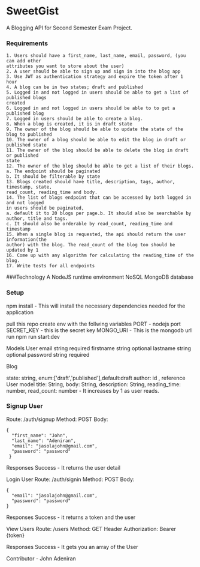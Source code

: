 # SweetGist
A Blogging API for Second Semester Exam Project.

### Requirements
```
1. Users should have a first_name, last_name, email, password, (you can add other
attributes you want to store about the user)
2. A user should be able to sign up and sign in into the blog app
3. Use JWT as authentication strategy and expire the token after 1 hour
4. A blog can be in two states; draft and published
5. Logged in and not logged in users should be able to get a list of published blogs
created
6. Logged in and not logged in users should be able to to get a published blog
7. Logged in users should be able to create a blog.
8. When a blog is created, it is in draft state
9. The owner of the blog should be able to update the state of the blog to published
10. The owner of a blog should be able to edit the blog in draft or published state
11. The owner of the blog should be able to delete the blog in draft or published
state
12. The owner of the blog should be able to get a list of their blogs.
a. The endpoint should be paginated
b. It should be filterable by state
13. Blogs created should have title, description, tags, author, timestamp, state,
read_count, reading_time and body.
14. The list of blogs endpoint that can be accessed by both logged in and not logged
in users should be paginated,
a. default it to 20 blogs per page.b. It should also be searchable by author, title and tags.
c. It should also be orderable by read_count, reading_time and timestamp
15. When a single blog is requested, the api should return the user information(the
author) with the blog. The read_count of the blog too should be updated by 1
16. Come up with any algorithm for calculating the reading_time of the blog.
17. Write tests for all endpoints
```
###Technology 
A NodeJS runtime environment
NoSQL MongoDB database

### Setup
npm install - This will install the necessary dependencies needed for the application



pull this repo
create env with the follwing variables
PORT - nodejs port
SECRET_KEY - this is the secret key
MONGO_URI - This is the mongodb url
run npm run start:dev

Models
User
email	string	required
firstname	string	optional
lastname	string	optional
password	string	required

Blog

state: string, enum:['draft','published'],default:draft
author: id , reference User model
title: String,
body: String,
description: String, 
reading_time: number, 
read_count: number - It increases by 1 as user reads.

### Signup User
Route: /auth/signup
Method: POST
Body:
```
{
  "first_name": "John",
  "last_name": "Adeniran",
  "email": "jasolajohn@gmail.com",
  "password": "password"
 } 
 ```
Responses
Success -  It returns the user detail

Login User
Route: /auth/signin
Method: POST
Body:
```
{
  "email": "jasolajohn@gmail.com",
  "password": "password"
}
```
Responses
Success - it returns a token and the user

View Users
Route: /users
Method: GET
Header
Authorization: Bearer {token}

Responses
Success - It gets you an array of the User


Contributor - John Adeniran
